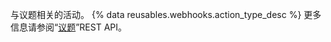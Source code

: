 与议题相关的活动。 {% data reusables.webhooks.action_type_desc %} 更多信息请参阅“[议题](/rest/reference/issues)”REST API。
